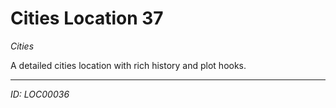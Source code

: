 # Cities Location 37

*Cities*

A detailed cities location with rich history and plot hooks.

---
*ID: LOC00036*